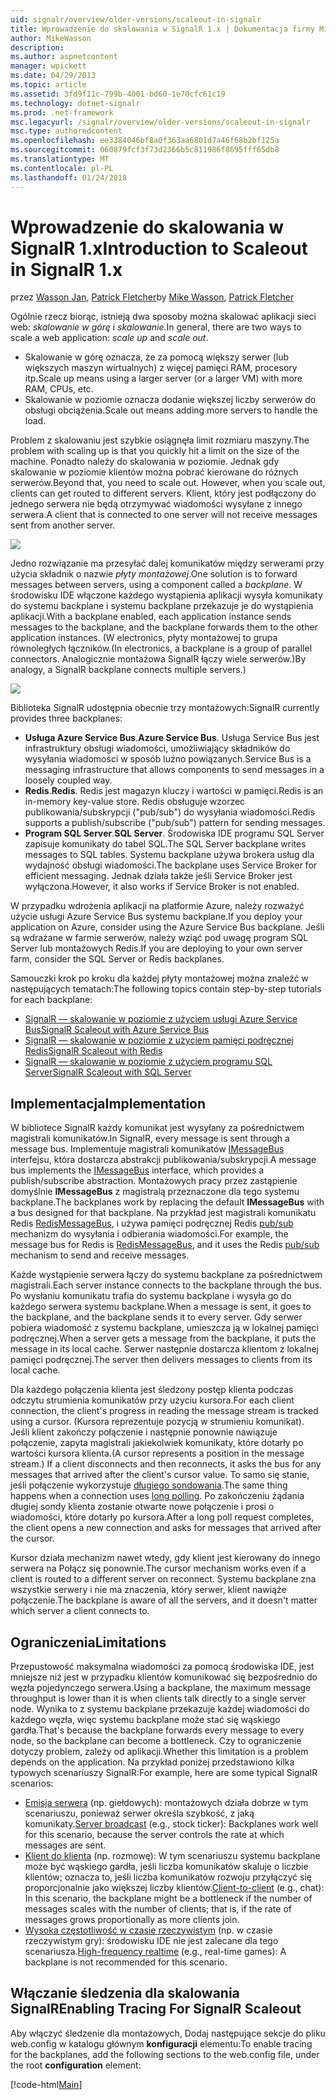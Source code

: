 ```yaml
---
uid: signalr/overview/older-versions/scaleout-in-signalr
title: Wprowadzenie do skalowania w SignalR 1.x | Dokumentacja firmy Microsoft
author: MikeWasson
description: 
ms.author: aspnetcontent
manager: wpickett
ms.date: 04/29/2013
ms.topic: article
ms.assetid: 3fd9f11c-799b-4001-bd60-1e70cfc61c19
ms.technology: dotnet-signalr
ms.prod: .net-framework
msc.legacyurl: /signalr/overview/older-versions/scaleout-in-signalr
msc.type: authoredcontent
ms.openlocfilehash: ee3384046bf8a0f363aa6801d7a46f68b2bf125a
ms.sourcegitcommit: 060879fcf3f73d2366b5c811986f8695fff65db8
ms.translationtype: MT
ms.contentlocale: pl-PL
ms.lasthandoff: 01/24/2018
---
```

<a name="introduction-to-scaleout-in-signalr-1x"></a><span data-ttu-id="8184a-102">Wprowadzenie do skalowania w SignalR 1.x</span><span class="sxs-lookup"><span data-stu-id="8184a-102">Introduction to Scaleout in SignalR 1.x</span></span>
====================
<span data-ttu-id="8184a-103">przez [Wasson Jan](https://github.com/MikeWasson), [Patrick Fletcher](https://github.com/pfletcher)</span><span class="sxs-lookup"><span data-stu-id="8184a-103">by [Mike Wasson](https://github.com/MikeWasson), [Patrick Fletcher](https://github.com/pfletcher)</span></span>

<span data-ttu-id="8184a-104">Ogólnie rzecz biorąc, istnieją dwa sposoby można skalować aplikacji sieci web: *skalowanie w górę* i *skalowanie*.</span><span class="sxs-lookup"><span data-stu-id="8184a-104">In general, there are two ways to scale a web application: *scale up* and *scale out*.</span></span>

- <span data-ttu-id="8184a-105">Skalowanie w górę oznacza, że za pomocą większy serwer (lub większych maszyn wirtualnych) z więcej pamięci RAM, procesory itp.</span><span class="sxs-lookup"><span data-stu-id="8184a-105">Scale up means using a larger server (or a larger VM) with more RAM, CPUs, etc.</span></span>
- <span data-ttu-id="8184a-106">Skalowanie w poziomie oznacza dodanie większej liczby serwerów do obsługi obciążenia.</span><span class="sxs-lookup"><span data-stu-id="8184a-106">Scale out means adding more servers to handle the load.</span></span>

<span data-ttu-id="8184a-107">Problem z skalowaniu jest szybkie osiągnęła limit rozmiaru maszyny.</span><span class="sxs-lookup"><span data-stu-id="8184a-107">The problem with scaling up is that you quickly hit a limit on the size of the machine.</span></span> <span data-ttu-id="8184a-108">Ponadto należy do skalowania w poziomie. Jednak gdy skalowanie w poziomie klientów można pobrać kierowane do różnych serwerów.</span><span class="sxs-lookup"><span data-stu-id="8184a-108">Beyond that, you need to scale out. However, when you scale out, clients can get routed to different servers.</span></span> <span data-ttu-id="8184a-109">Klient, który jest podłączony do jednego serwera nie będą otrzymywać wiadomości wysyłane z innego serwera.</span><span class="sxs-lookup"><span data-stu-id="8184a-109">A client that is connected to one server will not receive messages sent from another server.</span></span>

![](scaleout-in-signalr/_static/image1.png)

<span data-ttu-id="8184a-110">Jedno rozwiązanie ma przesyłać dalej komunikatów między serwerami przy użycia składnik o nazwie *płyty montażowej*.</span><span class="sxs-lookup"><span data-stu-id="8184a-110">One solution is to forward messages between servers, using a component called a *backplane*.</span></span> <span data-ttu-id="8184a-111">W środowisku IDE włączone każdego wystąpienia aplikacji wysyła komunikaty do systemu backplane i systemu backplane przekazuje je do wystąpienia aplikacji.</span><span class="sxs-lookup"><span data-stu-id="8184a-111">With a backplane enabled, each application instance sends messages to the backplane, and the backplane forwards them to the other application instances.</span></span> <span data-ttu-id="8184a-112">(W electronics, płyty montażowej to grupa równoległych łączników.</span><span class="sxs-lookup"><span data-stu-id="8184a-112">(In electronics, a backplane is a group of parallel connectors.</span></span> <span data-ttu-id="8184a-113">Analogicznie montażowa SignalR łączy wiele serwerów.)</span><span class="sxs-lookup"><span data-stu-id="8184a-113">By analogy, a SignalR backplane connects multiple servers.)</span></span>

![](scaleout-in-signalr/_static/image2.png)

<span data-ttu-id="8184a-114">Biblioteka SignalR udostępnia obecnie trzy montażowych:</span><span class="sxs-lookup"><span data-stu-id="8184a-114">SignalR currently provides three backplanes:</span></span>

- <span data-ttu-id="8184a-115">**Usługa Azure Service Bus**.</span><span class="sxs-lookup"><span data-stu-id="8184a-115">**Azure Service Bus**.</span></span> <span data-ttu-id="8184a-116">Usługa Service Bus jest infrastruktury obsługi wiadomości, umożliwiający składników do wysyłania wiadomości w sposób luźno powiązanych.</span><span class="sxs-lookup"><span data-stu-id="8184a-116">Service Bus is a messaging infrastructure that allows components to send messages in a loosely coupled way.</span></span>
- <span data-ttu-id="8184a-117">**Redis**.</span><span class="sxs-lookup"><span data-stu-id="8184a-117">**Redis**.</span></span> <span data-ttu-id="8184a-118">Redis jest magazyn kluczy i wartości w pamięci.</span><span class="sxs-lookup"><span data-stu-id="8184a-118">Redis is an in-memory key-value store.</span></span> <span data-ttu-id="8184a-119">Redis obsługuje wzorzec publikowania/subskrypcji ("pub/sub") do wysyłania wiadomości.</span><span class="sxs-lookup"><span data-stu-id="8184a-119">Redis supports a publish/subscribe ("pub/sub") pattern for sending messages.</span></span>
- <span data-ttu-id="8184a-120">**Program SQL Server**.</span><span class="sxs-lookup"><span data-stu-id="8184a-120">**SQL Server**.</span></span> <span data-ttu-id="8184a-121">Środowiska IDE programu SQL Server zapisuje komunikaty do tabel SQL.</span><span class="sxs-lookup"><span data-stu-id="8184a-121">The SQL Server backplane writes messages to SQL tables.</span></span> <span data-ttu-id="8184a-122">Systemu backplane używa brokera usług dla wydajność obsługi wiadomości.</span><span class="sxs-lookup"><span data-stu-id="8184a-122">The backplane uses Service Broker for efficient messaging.</span></span> <span data-ttu-id="8184a-123">Jednak działa także jeśli Service Broker jest wyłączona.</span><span class="sxs-lookup"><span data-stu-id="8184a-123">However, it also works if Service Broker is not enabled.</span></span>

<span data-ttu-id="8184a-124">W przypadku wdrożenia aplikacji na platformie Azure, należy rozważyć użycie usługi Azure Service Bus systemu backplane.</span><span class="sxs-lookup"><span data-stu-id="8184a-124">If you deploy your application on Azure, consider using the Azure Service Bus backplane.</span></span> <span data-ttu-id="8184a-125">Jeśli są wdrażane w farmie serwerów, należy wziąć pod uwagę program SQL Server lub montażowych Redis.</span><span class="sxs-lookup"><span data-stu-id="8184a-125">If you are deploying to your own server farm, consider the SQL Server or Redis backplanes.</span></span>

<span data-ttu-id="8184a-126">Samouczki krok po kroku dla każdej płyty montażowej można znaleźć w następujących tematach:</span><span class="sxs-lookup"><span data-stu-id="8184a-126">The following topics contain step-by-step tutorials for each backplane:</span></span>

- [<span data-ttu-id="8184a-127">SignalR — skalowanie w poziomie z użyciem usługi Azure Service Bus</span><span class="sxs-lookup"><span data-stu-id="8184a-127">SignalR Scaleout with Azure Service Bus</span></span>](scaleout-with-windows-azure-service-bus.md)
- [<span data-ttu-id="8184a-128">SignalR — skalowanie w poziomie z użyciem pamięci podręcznej Redis</span><span class="sxs-lookup"><span data-stu-id="8184a-128">SignalR Scaleout with Redis</span></span>](scaleout-with-redis.md)
- [<span data-ttu-id="8184a-129">SignalR — skalowanie w poziomie z użyciem programu SQL Server</span><span class="sxs-lookup"><span data-stu-id="8184a-129">SignalR Scaleout with SQL Server</span></span>](scaleout-with-sql-server.md)

## <a name="implementation"></a><span data-ttu-id="8184a-130">Implementacja</span><span class="sxs-lookup"><span data-stu-id="8184a-130">Implementation</span></span>

<span data-ttu-id="8184a-131">W bibliotece SignalR każdy komunikat jest wysyłany za pośrednictwem magistrali komunikatów.</span><span class="sxs-lookup"><span data-stu-id="8184a-131">In SignalR, every message is sent through a message bus.</span></span> <span data-ttu-id="8184a-132">Implementuje magistrali komunikatów [IMessageBus](https://msdn.microsoft.com/library/microsoft.aspnet.signalr.messaging.imessagebus(v=vs.100).aspx) interfejsu, która dostarcza abstrakcji publikowania/subskrypcji.</span><span class="sxs-lookup"><span data-stu-id="8184a-132">A message bus implements the [IMessageBus](https://msdn.microsoft.com/library/microsoft.aspnet.signalr.messaging.imessagebus(v=vs.100).aspx) interface, which provides a publish/subscribe abstraction.</span></span> <span data-ttu-id="8184a-133">Montażowych pracy przez zastąpienie domyślnie **IMessageBus** z magistralą przeznaczone dla tego systemu backplane.</span><span class="sxs-lookup"><span data-stu-id="8184a-133">The backplanes work by replacing the default **IMessageBus** with a bus designed for that backplane.</span></span> <span data-ttu-id="8184a-134">Na przykład jest magistrali komunikatu Redis [RedisMessageBus](https://msdn.microsoft.com/library/microsoft.aspnet.signalr.redis.redismessagebus(v=vs.100).aspx), i używa pamięci podręcznej Redis [pub/sub](http://redis.io/topics/pubsub) mechanizm do wysyłania i odbierania wiadomości.</span><span class="sxs-lookup"><span data-stu-id="8184a-134">For example, the message bus for Redis is [RedisMessageBus](https://msdn.microsoft.com/library/microsoft.aspnet.signalr.redis.redismessagebus(v=vs.100).aspx), and it uses the Redis [pub/sub](http://redis.io/topics/pubsub) mechanism to send and receive messages.</span></span>

<span data-ttu-id="8184a-135">Każde wystąpienie serwera łączy do systemu backplane za pośrednictwem magistrali.</span><span class="sxs-lookup"><span data-stu-id="8184a-135">Each server instance connects to the backplane through the bus.</span></span> <span data-ttu-id="8184a-136">Po wysłaniu komunikatu trafia do systemu backplane i wysyła go do każdego serwera systemu backplane.</span><span class="sxs-lookup"><span data-stu-id="8184a-136">When a message is sent, it goes to the backplane, and the backplane sends it to every server.</span></span> <span data-ttu-id="8184a-137">Gdy serwer pobiera wiadomość z systemu backplane, umieszcza ją w lokalnej pamięci podręcznej.</span><span class="sxs-lookup"><span data-stu-id="8184a-137">When a server gets a message from the backplane, it puts the message in its local cache.</span></span> <span data-ttu-id="8184a-138">Serwer następnie dostarcza klientom z lokalnej pamięci podręcznej.</span><span class="sxs-lookup"><span data-stu-id="8184a-138">The server then delivers messages to clients from its local cache.</span></span>

<span data-ttu-id="8184a-139">Dla każdego połączenia klienta jest śledzony postęp klienta podczas odczytu strumienia komunikatów przy użyciu kursora.</span><span class="sxs-lookup"><span data-stu-id="8184a-139">For each client connection, the client's progress in reading the message stream is tracked using a cursor.</span></span> <span data-ttu-id="8184a-140">(Kursora reprezentuje pozycją w strumieniu komunikat). Jeśli klient zakończy połączenie i następnie ponownie nawiązuje połączenie, zapyta magistrali jakiekolwiek komunikaty, które dotarły po wartości kursora klienta.</span><span class="sxs-lookup"><span data-stu-id="8184a-140">(A cursor represents a position in the message stream.) If a client disconnects and then reconnects, it asks the bus for any messages that arrived after the client's cursor value.</span></span> <span data-ttu-id="8184a-141">To samo się stanie, jeśli połączenie wykorzystuje [długiego sondowania](../getting-started/introduction-to-signalr.md#transports).</span><span class="sxs-lookup"><span data-stu-id="8184a-141">The same thing happens when a connection uses [long polling](../getting-started/introduction-to-signalr.md#transports).</span></span> <span data-ttu-id="8184a-142">Po zakończeniu żądania długiej sondy klienta zostanie otwarte nowe połączenie i prosi o wiadomości, które dotarły po kursora.</span><span class="sxs-lookup"><span data-stu-id="8184a-142">After a long poll request completes, the client opens a new connection and asks for messages that arrived after the cursor.</span></span>

<span data-ttu-id="8184a-143">Kursor działa mechanizm nawet wtedy, gdy klient jest kierowany do innego serwera na Połącz się ponownie.</span><span class="sxs-lookup"><span data-stu-id="8184a-143">The cursor mechanism works even if a client is routed to a different server on reconnect.</span></span> <span data-ttu-id="8184a-144">Systemu backplane zna wszystkie serwery i nie ma znaczenia, który serwer, klient nawiąże połączenie.</span><span class="sxs-lookup"><span data-stu-id="8184a-144">The backplane is aware of all the servers, and it doesn't matter which server a client connects to.</span></span>

## <a name="limitations"></a><span data-ttu-id="8184a-145">Ograniczenia</span><span class="sxs-lookup"><span data-stu-id="8184a-145">Limitations</span></span>

<span data-ttu-id="8184a-146">Przepustowość maksymalna wiadomości za pomocą środowiska IDE, jest mniejsze niż jest w przypadku klientów komunikować się bezpośrednio do węzła pojedynczego serwera.</span><span class="sxs-lookup"><span data-stu-id="8184a-146">Using a backplane, the maximum message throughput is lower than it is when clients talk directly to a single server node.</span></span> <span data-ttu-id="8184a-147">Wynika to z systemu backplane przekazuje każdej wiadomości do każdego węzła, więc systemu backplane może stać się wąskiego gardła.</span><span class="sxs-lookup"><span data-stu-id="8184a-147">That's because the backplane forwards every message to every node, so the backplane can become a bottleneck.</span></span> <span data-ttu-id="8184a-148">Czy to ograniczenie dotyczy problem, zależy od aplikacji.</span><span class="sxs-lookup"><span data-stu-id="8184a-148">Whether this limitation is a problem depends on the application.</span></span> <span data-ttu-id="8184a-149">Na przykład poniżej przedstawiono kilka typowych scenariuszy SignalR:</span><span class="sxs-lookup"><span data-stu-id="8184a-149">For example, here are some typical SignalR scenarios:</span></span>

- <span data-ttu-id="8184a-150">[Emisja serwera](tutorial-server-broadcast-with-aspnet-signalr.md) (np. giełdowych): montażowych działa dobrze w tym scenariuszu, ponieważ serwer określa szybkość, z jaką komunikaty.</span><span class="sxs-lookup"><span data-stu-id="8184a-150">[Server broadcast](tutorial-server-broadcast-with-aspnet-signalr.md) (e.g., stock ticker): Backplanes work well for this scenario, because the server controls the rate at which messages are sent.</span></span>
- <span data-ttu-id="8184a-151">[Klient do klienta](tutorial-getting-started-with-signalr.md) (np. rozmowę): W tym scenariuszu systemu backplane może być wąskiego gardła, jeśli liczba komunikatów skaluje o liczbie klientów; oznacza to, jeśli liczba komunikatów rozwoju przyłączyć się proporcjonalnie jako większej liczby klientów.</span><span class="sxs-lookup"><span data-stu-id="8184a-151">[Client-to-client](tutorial-getting-started-with-signalr.md) (e.g., chat): In this scenario, the backplane might be a bottleneck if the number of messages scales with the number of clients; that is, if the rate of messages grows proportionally as more clients join.</span></span>
- <span data-ttu-id="8184a-152">[Wysoka częstotliwość w czasie rzeczywistym](tutorial-high-frequency-realtime-with-signalr.md) (np. w czasie rzeczywistym gry): środowisku IDE nie jest zalecane dla tego scenariusza.</span><span class="sxs-lookup"><span data-stu-id="8184a-152">[High-frequency realtime](tutorial-high-frequency-realtime-with-signalr.md) (e.g., real-time games): A backplane is not recommended for this scenario.</span></span>

## <a name="enabling-tracing-for-signalr-scaleout"></a><span data-ttu-id="8184a-153">Włączanie śledzenia dla skalowania SignalR</span><span class="sxs-lookup"><span data-stu-id="8184a-153">Enabling Tracing For SignalR Scaleout</span></span>

<span data-ttu-id="8184a-154">Aby włączyć śledzenie dla montażowych, Dodaj następujące sekcje do pliku web.config w katalogu głównym **konfiguracji** elementu:</span><span class="sxs-lookup"><span data-stu-id="8184a-154">To enable tracing for the backplanes, add the following sections to the web.config file, under the root **configuration** element:</span></span>

[!code-html[Main](scaleout-in-signalr/samples/sample1.html)]

